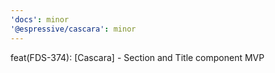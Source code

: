 ```yaml
---
'docs': minor
'@espressive/cascara': minor
---
```


feat(FDS-374): [Cascara] - Section and Title component MVP
